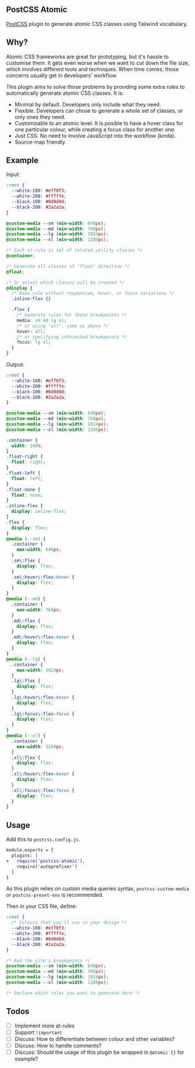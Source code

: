 ## PostCSS Atomic

[PostCSS] plugin to generate atomic CSS classes using Tailwind vocabulary.

[PostCSS]: https://github.com/postcss/postcss

## Why?

Atomic CSS frameworks are great for prototyping, but it's hassle to customise them. It gets even worse when we want to cut down the file size, which involves different tools and techniques. When time comes, those concerns usually get in developers' workflow.

This plugin aims to solve those problems by providing some extra rules to automatically generate atomic CSS classes. It is:

- Minimal by default. Developers only include what they need.
- Flexible. Developers can chose to generate a whole set of classes, or only ones they need.
- Customisable to an atomic level. It is posible to have a hover class for one particular colour, while creating a focus class for another one.
- Just CSS. No need to involve JavaScript into the workflow (kinda).
- Source-map friendly.

## Example

Input:

```css
:root {
  --white-100: #eff0f3;
  --white-200: #fffffe;
  --black-100: #0d0d0d;
  --black-200: #2a2a2a;
}

@custom-media --sm (min-width: 640px);
@custom-media --md (min-width: 768px);
@custom-media --lg (min-width: 1024px);
@custom-media --xl (min-width: 1280px);

/* Each at-rule is set of related utility classes */
@container;

/* Generate all classes of "float" directive */
@float;

/* Or select which classes will be created */
@display {
  /* Base rule without responsive, hover, or focus variations */
  .inline-flex {}

  .flex {
    /* Generate rules for those breakpoints */
    media: sm md lg xl;
    /* or using "all", same as above */
    hover: all;
    /* or specifying interested breakpoints */
    focus: lg xl;
  }
}
```

Output:

```css
:root {
  --white-100: #eff0f3;
  --white-200: #fffffe;
  --black-100: #0d0d0d;
  --black-200: #2a2a2a;
}

@custom-media --sm (min-width: 640px);
@custom-media --md (min-width: 768px);
@custom-media --lg (min-width: 1024px);
@custom-media --xl (min-width: 1280px);

.container {
  width: 100%;
}
.float-right {
  float: right;
}
.float-left {
  float: left;
}
.float-none {
  float: none;
}
.inline-flex {
  display: inline-flex;
}
.flex {
  display: flex;
}
@media (--sm) {
  .container {
    max-width: 640px;
  }
  .sm\:flex {
    display: flex;
  }
  .sm\:hover\:flex:hover {
    display: flex;
  }
}
@media (--md) {
  .container {
    max-width: 768px;
  }
  .md\:flex {
    display: flex;
  }
  .md\:hover\:flex:hover {
    display: flex;
  }
}
@media (--lg) {
  .container {
    max-width: 1024px;
  }
  .lg\:flex {
    display: flex;
  }
  .lg\:hover\:flex:hover {
    display: flex;
  }
  .lg\:focus\:flex:focus {
    display: flex;
  }
}
@media (--xl) {
  .container {
    max-width: 1280px;
  }
  .xl\:flex {
    display: flex;
  }
  .xl\:hover\:flex:hover {
    display: flex;
  }
  .xl\:focus\:flex:focus {
    display: flex;
  }
}
```

## Usage

Add this to `postcss.config.js`.

```diff
module.exports = {
  plugins: [
+   require('postcss-atomic'),
    require('autoprefixer')
  ]
}
```

As this plugin relies on custom media queries syntax, `postcss-custom-media` or `postcss-preset-env` is recommended.

Then in your CSS file, define:

```css
:root {
  /* Colours that you'll use in your design */
  --white-100: #eff0f3;
  --white-200: #fffffe;
  --black-100: #0d0d0d;
  --black-200: #2a2a2a;
}

/* And the site's breakpoints */
@custom-media --sm (min-width: 640px);
@custom-media --md (min-width: 768px);
@custom-media --lg (min-width: 1024px);
@custom-media --xl (min-width: 1280px);

/* Declare which rules you want to generate here */
```

## Todos

- [ ] Implement more at-rules
- [ ] Support `!important`
- [ ] Discuss: How to differentiate between colour and other variables?
- [ ] Discuss: How to handle comments?
- [ ] Discuss: Should the usage of this plugin be wrapped in `@atomic {}` for example?
